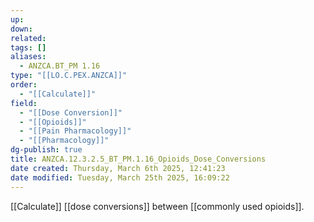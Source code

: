 ```yaml
---
up: 
down: 
related: 
tags: []
aliases:
  - ANZCA.BT_PM 1.16
type: "[[LO.C.PEX.ANZCA]]"
order:
  - "[[Calculate]]"
field:
  - "[[Dose Conversion]]"
  - "[[Opioids]]"
  - "[[Pain Pharmacology]]"
  - "[[Pharmacology]]"
dg-publish: true
title: ANZCA.12.3.2.5_BT_PM.1.16_Opioids_Dose_Conversions
date created: Thursday, March 6th 2025, 12:41:23
date modified: Tuesday, March 25th 2025, 16:09:22
---
```


[[Calculate]] [[dose conversions]] between [[commonly used opioids]].
